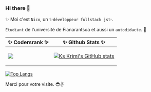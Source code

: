 ### Hi there 👋

 ✨ Moi c'est `Nico`, un ✨`développeur fullstack js`✨.
 
`Etudiant` de l'université de Fianarantsoa et aussi un `autodidacte`. 🤩
<table>
 <thead>
   <tr>
     <th>✨ Codersrank ✨</th>
     <th>✨ Github Stats ✨</th>
   </tr>
 </thead>
 <tbody>
   <tr>
     <td> 
      <img src="https://cr-ss-service.azurewebsites.net/api/ScreenShot?widget=summary&show_icons=true&username=ks-krimi&badges=2&show-avatar=true&style=--header-bg-color:%231769aa90;--border-radius:4px" />
     </td>
     <td>
      
 [![Ks Krimi's GitHub stats](https://github-readme-stats.vercel.app/api?username=ks-krimi&theme=tokyonight)](https://github.com/ks-krimi/github-readme-stats)

   </tr>
 </tbody>
</table

[![Top Langs](https://github-readme-stats.vercel.app/api/top-langs/?username=ks-krimi&layout=compact)](https://github.com/ks-krimi/github-readme-stats)
 
Merci pour votre visite. 😎✌️
 
 
<!--
**ks-krimi/ks-krimi** is a ✨ _special_ ✨ repository because its `README.md` (this file) appears on your GitHub profile.

Here are some ideas to get you started:

- 🔭 I’m currently working on ...
- 🌱 I’m currently learning ...
- 👯 I’m looking to collaborate on ...
- 🤔 I’m looking for help with ...
- 💬 Ask me about ...
- 📫 How to reach me: ...
- 😄 Pronouns: ...
- ⚡ Fun fact: ...
-->
